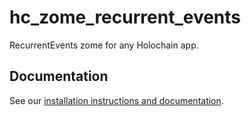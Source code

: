 # hc_zome_recurrent_events

RecurrentEvents zome for any Holochain app.

## Documentation

See our [installation instructions and documentation](https://holochain-open-dev.github.io/recurrent-events).
